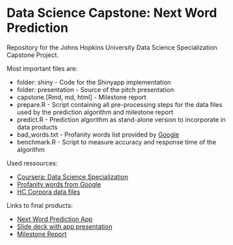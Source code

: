# Data Science Capstone: Next Word Prediction

Repository for the Johns Hopkins University Data Science Specialization Capstone Project.

Most important files are:

* folder: shiny - Code for the Shinyapp implementation
* folder: presentation - Source of the pitch presentation
* capstone.[Rmd, md, html] - Milestone report
* prepare.R - Script containing all pre-processing steps for the data files used by the prediction algorithm and milestone report
* predict.R - Prediction algorithm as stand-alone version to incorporate in data products
* bad_words.txt - Profanity words list provided by [Google](https://github.com/RobertJGabriel/Google-profanity-words)
* benchmark.R - Script to measure accuracy and response time of the algorithm

Used ressources:
- [Coursera: Data Science Specialization](https://www.coursera.org/specializations/jhu-data-science)
- [Profanity words from Google](https://github.com/RobertJGabriel/Google-profanity-words)
- [HC Corpora data files](https://web.archive.org/web/20160811062439/http://www.corpora.heliohost.org:80/index.html)


Links to final products:
- [Next Word Prediction App](https://latenightcoder0815.shinyapps.io/NextWordPrediction/)
- [Slide deck with app presentation](http://rpubs.com/LateNIghtCoder0815/slidedeck)
- [Milestone Report](http://rpubs.com/LateNIghtCoder0815/MilestoneReport)